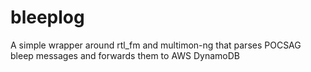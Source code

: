 # bleeplog
A simple wrapper around rtl_fm and multimon-ng that parses POCSAG bleep messages and forwards them to AWS DynamoDB

